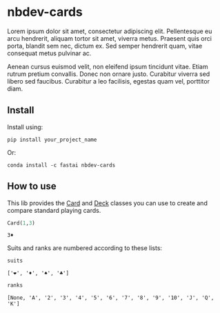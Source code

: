 
<!-- WARNING: THIS FILE WAS AUTOGENERATED! DO NOT EDIT! -->

# nbdev-cards

Lorem ipsum dolor sit amet, consectetur adipiscing elit. Pellentesque eu
arcu hendrerit, aliquam tortor sit amet, viverra metus. Praesent quis
orci porta, blandit sem nec, dictum ex. Sed semper hendrerit quam, vitae
consequat metus pulvinar ac.

Aenean cursus euismod velit, non eleifend ipsum tincidunt vitae. Etiam
rutrum pretium convallis. Donec non ornare justo. Curabitur viverra sed
libero sed faucibus. Curabitur a leo facilisis, egestas quam vel,
porttitor diam.

## Install

Install using:

    pip install your_project_name

Or:

    conda install -c fastai nbdev-cards

## How to use

This lib provides the
[Card](https://mccallion.github.io/nbdev-cards/nbdev_cards.card.html#card)
and
[Deck](https://mccallion.github.io/nbdev-cards/nbdev_cards.deck.html#deck)
classes you can use to create and compare standard playing cards.

``` python
Card(1,3)
```

    3♦️

Suits and ranks are numbered according to these lists:

``` python
suits
```

    ['❤️', '♦️', '♠️', '♣️']

``` python
ranks
```

    [None, 'A', '2', '3', '4', '5', '6', '7', '8', '9', '10', 'J', 'Q', 'K']

